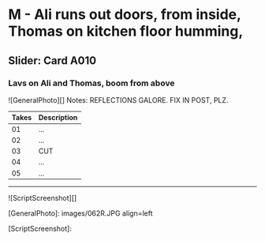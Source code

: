# M - Ali runs out doors, from inside, Thomas on kitchen floor humming,

## Slider: Card A010

### Lavs on Ali and Thomas, boom from above

![GeneralPhoto][]
Notes: REFLECTIONS GALORE. FIX IN POST, PLZ.

| Takes | Description |
|:---|:----|
| 01 | ... |
| 02 | ... |
| 03 | CUT |
| 04 | ... |
| 05 | ... |

----

![ScriptScreenshot][]


[GeneralPhoto]:  images/062R.JPG align=left

[ScriptScreenshot]: 